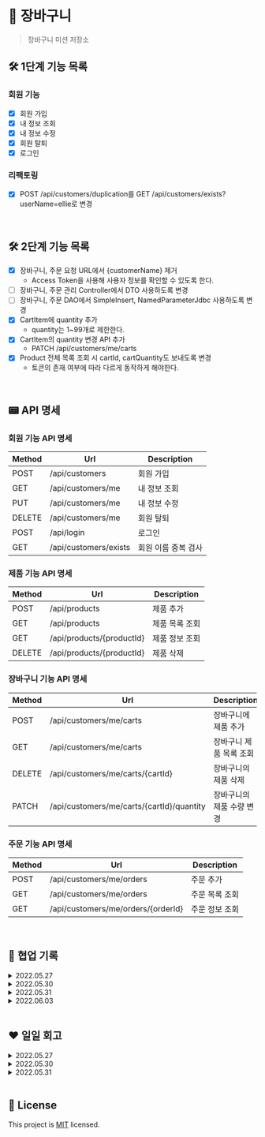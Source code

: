 # 🛒 장바구니

> 장바구니 미션 저장소

## 🛠 1단계 기능 목록

### 회원 기능

- [X] 회원 가입
- [X] 내 정보 조회
- [X] 내 정보 수정
- [X] 회원 탈퇴
- [X] 로그인

### 리팩토링
- [X] POST /api/customers/duplication를 GET /api/customers/exists?userName=ellie로 변경

<br>

## 🛠 2단계 기능 목록

- [X] 장바구니, 주문 요청 URL에서 {customerName} 제거
  - Access Token을 사용해 사용자 정보를 확인할 수 있도록 한다. 
- [ ] 장바구니, 주문 관리 Controller에서 DTO 사용하도록 변경
- [ ] 장바구니, 주문 DAO에서 SimpleInsert, NamedParameterJdbc 사용하도록 변경
- [X] CartItem에 quantity 추가
  - quantity는 1~99개로 제한한다. 
- [X] CartItem의 quantity 변경 API 추가
  - PATCH /api/customers/me/carts
- [X] Product 전체 목록 조회 시 cartId, cartQuantity도 보내도록 변경
  - 토큰의 존재 여부에 따라 다르게 동작하게 해야한다. 

<br>

## 📟 API 명세

### 회원 기능 API 명세

| Method | Url                   | Description |
|--------|-----------------------|-------------|
| POST   | /api/customers        | 회원 가입       |
| GET    | /api/customers/me     | 내 정보 조회     |
| PUT    | /api/customers/me     | 내 정보 수정     |
| DELETE | /api/customers/me     | 회원 탈퇴       |
| POST   | /api/login            | 로그인         |
| GET    | /api/customers/exists | 회원 이름 중복 검사 |

### 제품 기능 API 명세

| Method | Url                        | Description |
|--------|----------------------------|-------------|
| POST   | /api/products              | 제품 추가       |
| GET    | /api/products            | 제품 목록 조회    |
| GET    | /api/products/{productId}          | 제품 정보 조회    |
| DELETE | /api/products/{productId}          | 제품 삭제       |

### 장바구니 기능 API 명세

| Method | Url                                       | Description    |
|--------|-------------------------------------------|----------------|
| POST   | /api/customers/me/carts                   | 장바구니에 제품 추가    |
| GET    | /api/customers/me/carts                   | 장바구니 제품 목록 조회  |
| DELETE | /api/customers/me/carts/{cartId}          | 장바구니의 제품 삭제    |
| PATCH  | /api/customers/me/carts/{cartId}/quantity | 장바구니의 제품 수량 변경 |

### 주문 기능 API 명세

| Method | Url                                       | Description    |
|--------|-------------------------------------------|----------------|
| POST   | /api/customers/me/orders                   | 주문 추가          |
| GET    | /api/customers/me/orders                   | 주문 목록 조회       |
| GET    | /api/customers/me/orders/{orderId}        | 주문 정보 조회       |

<br>

## 🔐 협업 기록

<details>
<summary>2022.05.27</summary>

> 프론트 : `코이`, `티거` / 백 : `엘리`, `판다`, `라쿤`, `기론`, `티키`

- 같이 기존 도메인을 살펴봤다.
- 간단히 API 명세에 대해 이야기 나눴다.

</details>

<details>
<summary>2022.05.30</summary>

> 백 : `엘리`, `판다`, `라쿤`, `기론`, `티키`

- '로그아웃을 어떻게 구현할 것인가?'에 대해 이야기 나눴다.
    - 프론트에서? 서버에서 블랙리스트를 만들어서?

</details>

<details>
<summary>2022.05.31</summary>

> 프론트 : `코이`, `티거` / 백 : `엘리`, `판다`, `라쿤`, `기론`, `티키`

- 회원 관리 기능 API 명세를 작성했다.
- '로그아웃 처리를 프론트/백 어디에서 해야할까?'에 대해 이야기 나눴다.
    - 프론트에서 토큰을 드랍한다.
- '관리자 기능을 만들것인가?'에 대해 이야기 나눴다.
    - 프로덕트 관리 기능을 관리자 기능으로..? 근데 프론트 미션이 아니다.
    - **데모에 필요한 상품 데이터는 백에서 넣는걸로..**😋
- 'HTTPS 이슈'에 대해 이야기 나눴다.
    - 추후에 알아보는 걸로..😅
- '회원 정보에 어떤 것을 포함시킬지?'에 대해 이야기 나눴다.
    - 사용자 이름과 비밀번호만을 포함시킨다.
- '토큰 만료 시간'에 대해 이야기 나눴다.
    - 1시간
- '이름, 비밀번호 제약'에 대해 이야기 나눴다.
    - 이름은 소문자, 숫자, 언더바(_)만 사용한다.
    - 비밀번호는 8자 이상

</details>

<details>
<summary>2022.06.03</summary>

> 프론트 : `코이`, `티거` / 백 : `엘리`, `판다`, `라쿤`, `기론`, `티키`

### 2단계 진행 관련 회의

- 백엔드와의 연결
  - 연결 이슈 발생💥 → 해결😋
  - DTO에서 회원 이름 변수명 통일해야함!! (userName)
- 회원 이름, 비밀번호 제약 다시 회의
  - 이름 : 5-20자, 소문자, 숫자, 언더바
  - 비밀번호 : 8-16자 , 소문자, 대문자, 숫자, 특수문자(!, @, #, $, %, ^, &, *, -, _), 전부 다 하나 이상!!
- 2단계 기능 및 API 명세 회의
  - CartItem에 quantity 추가, 수량 변경 API 추가
    - patch : /api/customers/me/carts/
  - Products를 보낼 때 장바구니에 담겨있는 수량, 담겨있는 카트 ID(default : 0)를 보낸다.
    - 토큰이 있는지, 없는지에 따라 로직이 달라진다.
  - 장바구니에 물품 수량은 1~99개로 제한한다.
- 에러 형식
  - DTO 사용해서 에러 메시지 보냄(message)
</details>

<br>

## ❤️ 일일 회고

<details>
<summary>2022.05.27</summary>

### 느낀점

`엘리`: 돌아가고 싶다. 엄마가 보고싶은 날이다🥺

`판다`: 좋은 사람들과 좋은 시간 ())))))))

ㄴ어떤게 좋았죠?

ㄴ 아무튼 좋았습니다.

ㄴ ..도망쳐

`킹규철`: 좋았다.

`찐기론`: 좋은 사람들을 만나서 좋았다.

`귀론`: 느꼈다.

`티키`: 여기 좋은건가..?너무좋아 - 도망쳐

`라쿤`: 판다가 너무 잘한다. 앞으로도 잘했으면 좋겠다.

ㄴ 무지개 반사

### 좋았던점

`킹규철`: 너무 좋았다.

`엘리`: 새로운 분들을 만나서 좋다.

`라쿤`: 재미있다.

`판다`: 뭔가 폭풍이 지나간거 같고 좋네요ㅎㅎ

`찐기론`: 다 좋았다.

`티키`: 판다가 재밌다. 꿈에 나올 듯

### 아쉬웠던점

`판다`: 다들 아무것도 안한다.

`킹규철`: 좋아서 아쉬웠다.

`찐기론`: 아쉬움

`엘리`: 옆에서 계속 한숨을 그만 쉬라고 한다. 이렇게 비난하기 전에 왜 한숨을 쉬게 되었는지 한번 생각해봤으면 좋겠다💥💥🔫

`라쿤`: 옆에서 계속 한숨을 쉰다. 비난하지 않았으면 좋겠다.

`티키`: 자꾸 누가 도망가네요
</details>

<details>
<summary>2022.05.30</summary>

### 느낀점

`엘리`: 오늘도 정신이 없다. 내 페이스를 찾고 싶다.

ㄴ 잘 하고 있습니다

`라쿤`: 페어 프로그래밍의 정수를 느낀 것 같다.

`판다`: 이게 옳게 된 페어 코딩인가…?

### 좋았던점

`엘리`: 그래도 라쿤과 판다가 실패 케이스에 대한 테스트를 작성해줘서 고마웠다. 판다가 먼저 드라이버를 하고 싶다고 말해줘서 고마웠다.

ㄴ 엘리가 드디어 독심술을 익히려 한다

`라쿤`: 판다가 많이 알려주면서 해줘서 도움이 많이 되었다. 판다는 베스트 드라이버이다.

`판다`: 엘리가 억지로라도 테스트를 짜게 해 줬다

### 아쉬웠던점

`엘리`: 라쿤이 계속 일일회고를 뒷담 시트라고 매도한다. 슬프다..

`라쿤`: 페어 전날~전전날에는 술을 안마셨으면 좋겠다

ㄴ억울해..😤

`판다`: 엘리가 회고에서 유언비어를 퍼트린다
</details>

<details>
<summary>2022.05.31</summary>

### 느낀점

`라쿤` : 협업다운 협업을 처음 해봐서 좋았다

`판다`: 프론트하고 API 맞춰보니까 뭘 좀 하는거 같기도 하고 좋네요^^

`기론`: 프론트하고 다 같이 얘기해보면서 하니깐 재밌는 것 같습니다^^

`티키`: 프론트하고 이야기 해보니 할게 많아진 느낌?

`엘리`: 앞으로 포스트맨과 안녕을 할 수 있을 것 같아 기대가 되네요..ㅎㅎ

`티거`: 백엔드,, 멋져요,,~~~! ㅋㅋㅋㅋㅋㅋㅋㅋㅋ 🥺

`코이`: 티거와 백엔드 분들이 있어서 든든하다. 재미있었다.

### 좋았던점

`라쿤` : 내가 이상하게 말해도 옆에서 판다가 커버를 해줘서 좋았다. 엘리가 술을 안마셔서 좋았다

`판다`: 시간이 빨리가는거 같아요. 퇴근이 다가와요. 엘리가 숙취가 없어보여서 좋네요

`기론`: 좋은 점은 많았습니다. 그 중 다들 열려있는게 좋았습니다.

`티키`: 분위기가 즐거워서 좋았고, 회의실 연장이 되어 좋았습니다.

`엘리`: 우리 페어 친구들이 평소보다 정상적이어서 좀 다행이었다. 오늘 꽤나 많은 이야기를 한 것 같아 좋다.

`티거`: 회의가 물 흐르듯 진행됐다 생각했던 것보다 빨리 끝났네요~!

`코이`: 회의가 잘끝나서 좋고 티거가 회의실을 지켜줘서 좋았다. (😉)

### 아쉬웠던점

`라쿤` : 판다가 아쉽다 ㅋㅋㅋㅋㅋ 뭐가 ㅋㅋㅋㅋ

`판다`: 아쉬운 점이 하나도 없어서 아쉽네요

`기론`: 위에서 재촉해서 아쉬웠다.

`티키`: 같이 밥을 한 번 먹지 못해 아쉽다. → 먹어요~~~!

`엘리`: 프론트 미션이 저희보다 늦게 시작해 백에서 만드는 API를 다 사용하는게 아니라 좀 아쉽습니다.. 준!!

`티거`: 딱히… 없긴 한데… 컨디션이 최상이 아니라서 개인적으로 아쉬움

`코이`: 흠,,, 딱히없어요
</details>

<br>

## 📝 License

This project is [MIT](https://github.com/woowacourse/jwp-shopping-cart/blob/master/LICENSE) licensed.
